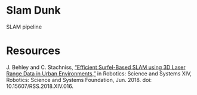 # Slam Dunk

SLAM pipeline

# Resources
J. Behley and C. Stachniss, [“Efficient Surfel-Based SLAM using 3D Laser Range Data in Urban Environments,”](http://www.roboticsproceedings.org/rss14/p16.pdf) in Robotics: Science and Systems XIV, Robotics: Science and Systems Foundation, Jun. 2018. doi: 10.15607/RSS.2018.XIV.016.